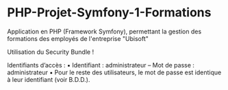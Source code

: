 # PHP-Projet-Symfony-1-Formations
Application en PHP (Framework Symfony), permettant la gestion des formations des employés de l'entreprise "Ubisoft"

Utilisation du Security Bundle !

Identifiants d’accès :
▪ Identifiant : administrateur – Mot de passe : administrateur
▪ Pour le reste des utilisateurs, le mot de passe est identique à leur identifiant (voir B.D.D.).

